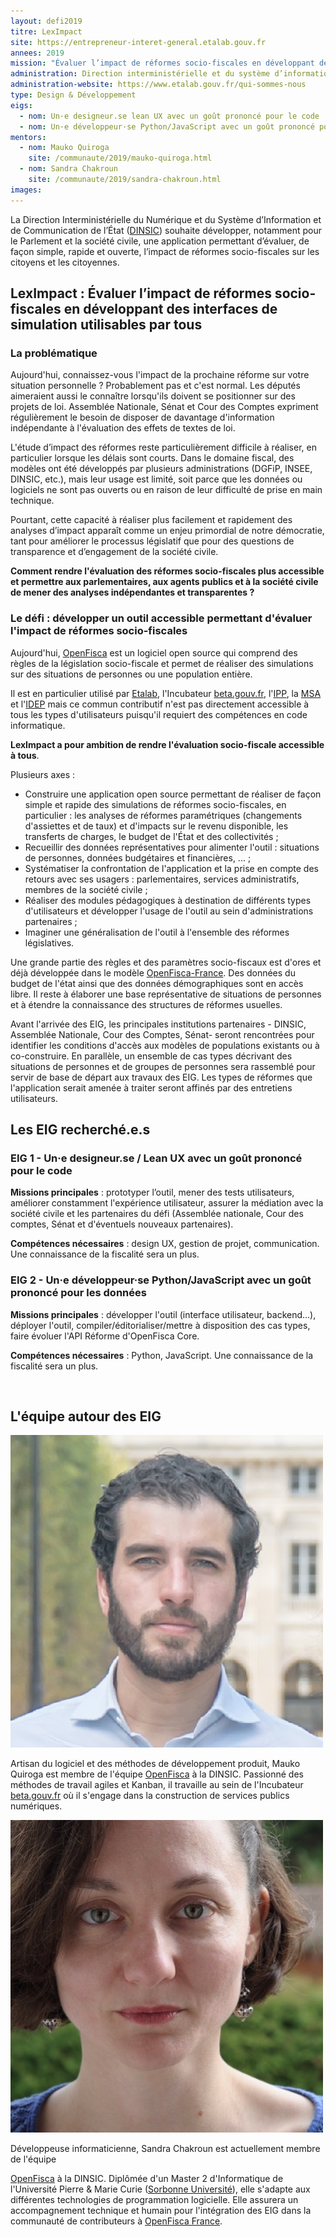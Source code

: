 ```yaml
---
layout: defi2019
titre: LexImpact
site: https://entrepreneur-interet-general.etalab.gouv.fr
annees: 2019
mission: "Évaluer l’impact de réformes socio-fiscales en développant des interfaces de simulation utilisables par tous"
administration: Direction interministérielle et du système d’information et de communication de l'Etat
administration-website: https://www.etalab.gouv.fr/qui-sommes-nous
type: Design & Développement
eigs:
  - nom: Un·e designeur.se lean UX avec un goût prononcé pour le code
  - nom: Un·e développeur·se Python/JavaScript avec un goût prononcé pour les données
mentors: 
  - nom: Mauko Quiroga
    site: /communaute/2019/mauko-quiroga.html
  - nom: Sandra Chakroun
    site: /communaute/2019/sandra-chakroun.html
images: 
---
```


La Direction Interministérielle du Numérique et du Système d’Information
et de Communication de l’État ([DINSIC](http://www.modernisation.gouv.fr/documentation/decrets/une-nouvelle-organisation-pour-la-transformation-publique-et-numerique-de-letat-decrets-du-20-novembre-2017)) souhaite développer, notamment pour le Parlement et la société civile, une application permettant
d’évaluer, de façon simple, rapide et ouverte, l’impact de réformes
socio-fiscales sur les citoyens et les citoyennes. 

## LexImpact : Évaluer l’impact de réformes socio-fiscales en développant des interfaces de simulation utilisables par tous

### La problématique

Aujourd'hui, connaissez-vous l'impact de la prochaine réforme sur votre situation personnelle ? Probablement pas et c'est normal. Les députés aimeraient aussi le connaître lorsqu'ils doivent se positionner sur des projets de loi.
Assemblée Nationale, Sénat et Cour des Comptes expriment régulièrement le besoin de disposer de davantage d'information indépendante à l'évaluation des effets de textes de loi.

L'étude d’impact des réformes reste particulièrement difficile à
réaliser, en particulier lorsque les délais sont courts. Dans le domaine fiscal, des modèles
ont été développés par plusieurs administrations (DGFiP, INSEE, DINSIC, etc.), mais leur usage est limité, soit parce que les données ou logiciels ne sont pas ouverts ou en raison de leur difficulté de prise en main technique.

Pourtant, cette capacité à réaliser plus facilement et rapidement des analyses
d’impact apparaît comme un enjeu primordial de notre démocratie, tant
pour améliorer le processus législatif que pour des questions de
transparence et d’engagement de la société civile.

**Comment rendre l'évaluation des réformes socio-fiscales plus accessible et permettre aux parlementaires, aux agents publics et à la société civile de mener des analyses indépendantes et transparentes ?** 

### Le défi : développer un outil accessible permettant d'évaluer l'impact de réformes socio-fiscales

Aujourd'hui, [OpenFisca](http://openfisca.org) est un logiciel open source qui comprend des règles de la législation socio-fiscale et permet de réaliser des simulations sur des situations de personnes ou une population entière. 

Il est en particulier utilisé par [Etalab](http://etalab.gouv.fr), l'Incubateur [beta.gouv.fr](https://beta.gouv.fr), l'[IPP](https://www.ipp.eu), la [MSA](http://www.msa.fr) et l'[IDEP](https://www.idep-fr.org) mais ce commun contributif n'est pas directement accessible à tous les types d'utilisateurs puisqu'il requiert des compétences en code informatique.

**LexImpact a pour ambition de rendre l'évaluation socio-fiscale accessible à tous**.  

Plusieurs axes :

* Construire une application open source permettant de réaliser de façon simple et rapide des simulations de réformes socio-fiscales, en particulier : les analyses de réformes paramétriques (changements d'assiettes et de taux) et d'impacts sur le revenu disponible, les transferts de charges, le budget de l'État et des collectivités ;
* Recueillir des données représentatives pour alimenter l'outil : situations de personnes, données budgétaires et financières, ... ;
* Systématiser la confrontation de l'application et la prise en compte des retours avec ses usagers : parlementaires, services administratifs, membres de la société civile ;
* Réaliser des modules pédagogiques à destination de différents types d'utilisateurs et développer l'usage de l'outil au sein d'administrations partenaires ; 
* Imaginer une généralisation de l'outil à l'ensemble des réformes législatives.

Une grande partie des règles et des paramètres socio-fiscaux est d'ores et déjà développée dans le modèle [OpenFisca-France](https://fr.openfisca.org/legislation/). Des données du budget de l'état ainsi que des données démographiques sont en accès libre. Il reste à élaborer une base représentative de situations de personnes et à étendre la connaissance des structures de réformes usuelles.  

Avant l'arrivée des EIG, les principales institutions partenaires - DINSIC, Assemblée Nationale, Cour des Comptes, Sénat- seront rencontrées pour identifier les conditions d'accès aux modèles de populations existants ou à co-construire. En parallèle, un ensemble de cas types décrivant des situations de personnes et de groupes de personnes sera rassemblé pour servir de base de départ aux travaux des EIG.
Les types de réformes que l'application serait amenée à traiter seront affinés par des entretiens utilisateurs.

## Les EIG recherché.e.s

### EIG 1 - Un·e designeur.se / Lean UX avec un goût prononcé pour le code

**Missions principales** : prototyper l’outil, mener des tests utilisateurs, améliorer constamment l'expérience utilisateur, assurer la médiation avec la société civile et les partenaires du défi (Assemblée nationale, Cour des comptes, Sénat et d'éventuels nouveaux partenaires).

**Compétences nécessaires** : design UX, gestion de projet, communication. Une connaissance de la fiscalité sera un plus.

### EIG 2 - Un·e développeur·se Python/JavaScript avec un goût prononcé pour les données

**Missions principales** : développer l'outil (interface utilisateur, backend...), déployer l'outil, compiler/éditorialiser/mettre à disposition des cas types, faire évoluer l'API Réforme d'OpenFisca Core.

**Compétences nécessaires** : Python, JavaScript. Une connaissance de la fiscalité sera un plus.

<br/>

## L'équipe autour des EIG

![Mauko Quiroga](/img/communaute/mauko-quiroga.png)

Artisan du logiciel et des méthodes de développement produit, Mauko
Quiroga est membre de l'équipe [OpenFisca](https://openfisca.org/fr/)
à la DINSIC. Passionné des méthodes de travail agiles et Kanban, il travaille au sein de l'Incubateur [beta.gouv.fr](http://beta.gouv.fr) où il s'engage dans la construction de services publics numériques.

![Sandra Chakroun](/img/communaute/sandra-chakroun.jpg)

Développeuse informaticienne, Sandra Chakroun est actuellement membre de l'équipe

[OpenFisca](https://openfisca.org/fr/) à la DINSIC.
Diplômée d'un Master 2 d'Informatique de l'Université Pierre & Marie Curie ([Sorbonne Université](https://www.sorbonne-universite.fr)), 
elle s'adapte aux différentes technologies de programmation logicielle. 
Elle assurera un accompagnement technique et humain pour l'intégration des EIG dans 
la communauté de contributeurs à [OpenFisca France](https://github.com/openfisca/openfisca-france/graphs/contributors).
